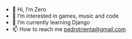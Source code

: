 - 👋 Hi, I’m Zero
- 👀 I’m interested in games, music and code
- 🌱 I’m currently learning Django
- 📫 How to reach me pedrotrienta@gmail.com 

<!---
Z3R00P/Z3R00P is a ✨ special ✨ repository because its `README.md` (this file) appears on your GitHub profile.
You can click the Preview link to take a look at your changes.
--->
